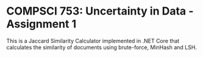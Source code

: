 # COMPSCI 753: Uncertainty in Data - Assignment 1

This is a Jaccard Similarity Calculator implemented in .NET Core that calculates the similarity of documents using brute-force, MinHash and LSH.
